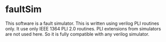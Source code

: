 # faultSim
This software is a fault simulator. This is written using verilog PLI routines only. It use only IEEE 1364 PLI 2.0 routines. PLI extensions from simulators are not used here. So it is fully compatible with any verilog simulator. 

